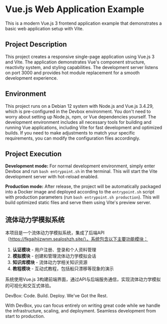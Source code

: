 # Vue.js Web Application Example

This is a modern Vue.js 3 frontend application example that demonstrates a basic web application setup with Vite.

## Project Description

This project creates a responsive single-page application using Vue.js 3 and Vite. The application demonstrates Vue's component structure, reactivity system, and styling capabilities. The development server listens on port 3000 and provides hot module replacement for a smooth development experience.

## Environment

This project runs on a Debian 12 system with Node.js and Vue.js 3.4.29, which is pre-configured in the Devbox environment. You don't need to worry about setting up Node.js, npm, or Vue dependencies yourself. The development environment includes all necessary tools for building and running Vue applications, including Vite for fast development and optimized builds. If you need to make adjustments to match your specific requirements, you can modify the configuration files accordingly.

## Project Execution

**Development mode:** For normal development environment, simply enter Devbox and run `bash entrypoint.sh` in the terminal. This will start the Vite development server with hot-reload enabled.

**Production mode:** After release, the project will be automatically packaged into a Docker image and deployed according to the `entrypoint.sh` script with production parameters (run `bash entrypoint.sh production`). This will build optimized static files and serve them using Vite's preview server.

## 流体动力学模拟系统

本项目是一个流体动力学模拟系统，集成了后端API（https://fkgajhijzwnm.sealoshzh.site/）。系统包含以下主要功能模块：

1. **认证模块** - 用户注册、登录和个人资料管理
2. **模拟模块** - 创建和管理流体动力学模拟会话
3. **知识库模块** - 流体动力学相关知识资源
4. **教程模块** - 互动式教程，包括船只漂移等现象的演示

系统使用Vue.js 3构建前端界面，通过API与后端服务通信，实现流体动力学模拟的可视化和交互式体验。

DevBox: Code. Build. Deploy. We've Got the Rest.

With DevBox, you can focus entirely on writing great code while we handle the infrastructure, scaling, and deployment. Seamless development from start to production.
